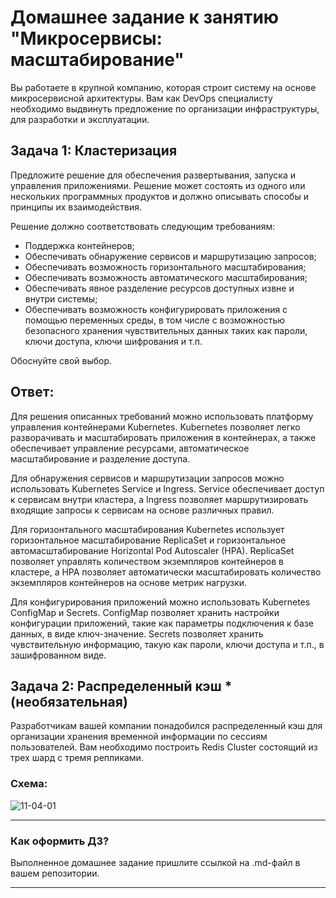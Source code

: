 
# Домашнее задание к занятию "Микросервисы: масштабирование"

Вы работаете в крупной компанию, которая строит систему на основе микросервисной архитектуры.
Вам как DevOps специалисту необходимо выдвинуть предложение по организации инфраструктуры, для разработки и эксплуатации.

## Задача 1: Кластеризация

Предложите решение для обеспечения развертывания, запуска и управления приложениями.
Решение может состоять из одного или нескольких программных продуктов и должно описывать способы и принципы их взаимодействия.

Решение должно соответствовать следующим требованиям:
- Поддержка контейнеров;
- Обеспечивать обнаружение сервисов и маршрутизацию запросов;
- Обеспечивать возможность горизонтального масштабирования;
- Обеспечивать возможность автоматического масштабирования;
- Обеспечивать явное разделение ресурсов доступных извне и внутри системы;
- Обеспечивать возможность конфигурировать приложения с помощью переменных среды, в том числе с возможностью безопасного хранения чувствительных данных таких как пароли, ключи доступа, ключи шифрования и т.п.

Обоснуйте свой выбор.

## Ответ:

Для решения описанных требований можно использовать платформу управления контейнерами Kubernetes. Kubernetes позволяет легко разворачивать и масштабировать приложения в контейнерах, а также обеспечивает управление ресурсами, автоматическое масштабирование и разделение доступа.

Для обнаружения сервисов и маршрутизации запросов можно использовать Kubernetes Service и Ingress. Service обеспечивает доступ к сервисам внутри кластера, а Ingress позволяет маршрутизировать входящие запросы к сервисам на основе различных правил.

Для горизонтального масштабирования Kubernetes использует горизонтальное масштабирование ReplicaSet и горизонтальное автомасштабирование Horizontal Pod Autoscaler (HPA). ReplicaSet позволяет управлять количеством экземпляров контейнеров в кластере, а HPA позволяет автоматически масштабировать количество экземпляров контейнеров на основе метрик нагрузки.

Для конфигурирования приложений можно использовать Kubernetes ConfigMap и Secrets. ConfigMap позволяет хранить настройки конфигурации приложений, такие как параметры подключения к базе данных, в виде ключ-значение. Secrets позволяет хранить чувствительную информацию, такую как пароли, ключи доступа и т.п., в зашифрованном виде.

## Задача 2: Распределенный кэш * (необязательная)

Разработчикам вашей компании понадобился распределенный кэш для организации хранения временной информации по сессиям пользователей.
Вам необходимо построить Redis Cluster состоящий из трех шард с тремя репликами.

### Схема:

![11-04-01](https://user-images.githubusercontent.com/1122523/114282923-9b16f900-9a4f-11eb-80aa-61ed09725760.png)

---

### Как оформить ДЗ?

Выполненное домашнее задание пришлите ссылкой на .md-файл в вашем репозитории.

---
